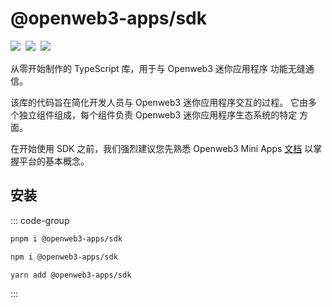 # @openweb3-apps/sdk

<p style="display: flex; gap: 8px; min-height: 20px">
  <a href="https://npmjs.com/package/@openweb3-apps/sdk">
    <img src="https://img.shields.io/npm/v/@openweb3-apps/sdk?logo=npm"/>
  </a>
  <img src="https://img.shields.io/bundlephobia/minzip/@openweb3-apps/sdk"/>
  <a href="https://github.com/openweb3-io/miniapps/tree/master/packages/sdk">
    <img src="https://img.shields.io/badge/source-black?logo=github"/>
  </a>
</p>

从零开始制作的 TypeScript 库，用于与 Openweb3 迷你应用程序
功能无缝通信。

该库的代码旨在简化开发人员与
Openweb3 迷你应用程序交互的过程。 它由多个独立组件组成，每个组件负责 Openweb3 迷你应用程序生态系统的特定
方面。

在开始使用 SDK 之前，我们强烈建议您先熟悉 Openweb3 Mini
Apps [文档](../../platform/about.md) 以掌握平台的基本概念。

## 安装

::: code-group

```bash [pnpm]
pnpm i @openweb3-apps/sdk
```

```bash [npm]
npm i @openweb3-apps/sdk
```

```bash [yarn]
yarn add @openweb3-apps/sdk
```

:::
